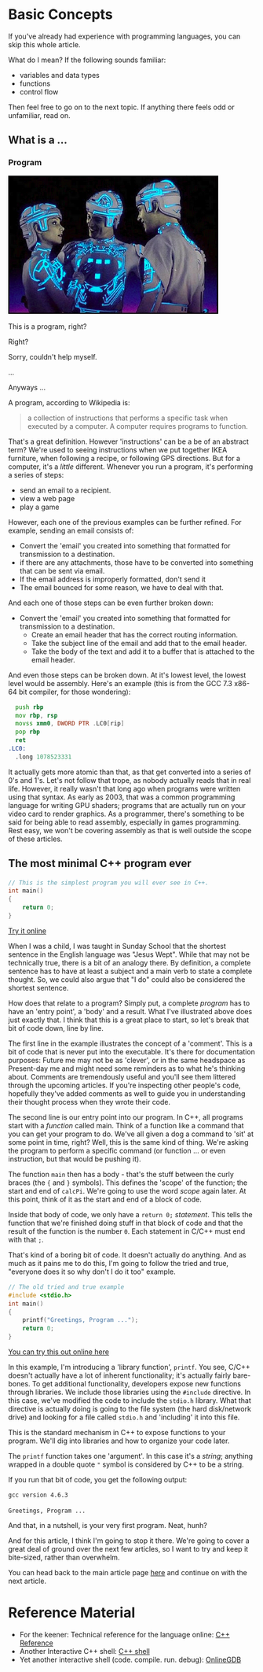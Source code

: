 # Basic Concepts

If you've already had experience with programming languages, you can skip this whole article.

What do I mean? If the following sounds familiar:

- variables and data types
- functions
- control flow

Then feel free to go on to the next topic. If anything there feels odd or unfamiliar, read on.

## What is a ...

### Program

![This is a program, right?](images/thisisaprogramright.png)

This is a program, right?

Right?

Sorry, couldn't help myself.

...

Anyways ...

A program, according to Wikipedia is:

> a collection of instructions that performs a specific task when executed by a computer. A computer requires programs to function.

That's a great definition. However 'instructions' can be a be of an abstract term? We're used to seeing instructions when we put together IKEA furniture, when following a recipe, or following GPS directions. But for a computer, it's a _little_ different. Whenever you run a program, it's performing a series of steps:

- send an email to a recipient.
- view a web page
- play a game

However, each one of the previous examples can be further refined. For example, sending an email consists of:

- Convert the 'email' you created into something that formatted for transmission to a destination.
- if there are any attachments, those have to be converted into something that can be sent via email.
- If the email address is improperly formatted, don't send it
- The email bounced for some reason, we have to deal with that.

And each one of those steps can be even further broken down:

- Convert the 'email' you created into something that formatted for transmission to a destination.
  - Create an email header that has the correct routing information.
  - Take the subject line of the email and add that to the email header.
  - Take the body of the text and add it to a buffer that is attached to the email header.

And even those steps can be broken down. At it's lowest level, the lowest level would be assembly. Here's an example (this is from the GCC 7.3 x86-64 bit compiler, for those wondering):

``` asm
  push rbp
  mov rbp, rsp
  movss xmm0, DWORD PTR .LC0[rip]
  pop rbp
  ret
.LC0:
  .long 1078523331
```

It actually gets more atomic than that, as that get converted into a series of 0's and 1's. Let's not follow that trope, as nobody actually reads that in real life. However, it really wasn't that long ago when programs were written using that syntax. As early as 2003, that was a common programming language for writing GPU shaders; programs that are actually run on your video card to render graphics. As a programmer, there's something to be said for being able to read assembly, especially in games programming. Rest easy, we won't be covering assembly as that is well outside the scope of these articles.

## The most minimal C++ program ever

``` C++
// This is the simplest program you will ever see in C++.
int main()
{
    return 0;
}
```

[Try it online](https://repl.it/@Nuclearfossil/MinimalCProgram)

When I was a child, I was taught in Sunday School that the shortest sentence in the English language was "Jesus Wept". While that may not be technically true, there is a bit of an analogy there. By definition, a complete sentence has to have at least a subject and a main verb to state a complete thought. So, we could also argue that "I do" could also be considered the shortest sentence.

How does that relate to a program? Simply put, a complete _program_ has to have an 'entry point', a 'body' and a result. What I've illustrated above does just exactly that. I think that this is a great place to start, so let's break that bit of code down, line by line.

The first line in the example illustrates the concept of a 'comment'. This is a bit of code that is never put into the executable. It's there for documentation purposes: Future me may not be as 'clever', or in the same headspace as Present-day me and might need some reminders as to what he's thinking about. Comments are tremendously useful and you'll see them littered through the upcoming articles. If you're inspecting other people's code, hopefully they've added comments as well to guide you in understanding their thought process when they wrote their code.

The second line is our entry point into our program. In C++, all programs start with a _function_ called main. Think of a function like a command that you can get your program to do.  We've all given a dog a command to 'sit' at some point in time, right? Well, this is the same kind of thing. We're asking the program to perform a specific command (or function ... or even instruction, but that would be pushing it).

The function `main` then has a body - that's the stuff between the curly braces (the `{` and `}` symbols). This defines the 'scope' of the function; the start and end of `calcPi`.  We're going to use the word _scope_ again later. At this point, think of it as the start and end of a block of code.

Inside that body of code, we only have a `return 0;` _statement_. This tells the function that we're finished doing stuff in that block of code and that the result of the function is the number `0`. Each statement in C/C++ must end with that `;`.

That's kind of a boring bit of code. It doesn't actually do anything. And as much as it pains me to do this, I'm going to follow the tried and true, "everyone does it so why don't I do it too" example.

``` C++
// The old tried and true example
#include <stdio.h>
int main()
{
    printf("Greetings, Program ...");
    return 0;
}
```

[You can try this out online here](https://repl.it/@Nuclearfossil/GreetingsProgram)

In this example, I'm introducing a 'library function', `printf`. You see, C/C++ doesn't actually have a lot of inherent functionality; it's actually fairly bare-bones. To get additional functionality, developers expose new functions through libraries. We include those libraries using the `#include` directive. In this case, we've modified the code to include the `stdio.h` library. What that directive is actually doing is going to the file system (the hard disk/network drive) and looking for a file called `stdio.h` and 'including' it into this file.

This is the standard mechanism in C++ to expose functions to your program. We'll dig into libraries and how to organize your code later.

The `printf` function takes one 'argument'. In this case it's a _string_; anything wrapped in a double quote `"` symbol is considered by C++ to be a string.

If you run that bit of code, you get the following output:

```
gcc version 4.6.3

Greetings, Program ...   
```

And that, in a nutshell, is your very first program. Neat, hunh?

And for this article, I think I'm going to stop it there. We're going to cover a great deal of ground over the next few articles, so I want to try and keep it bite-sized, rather than overwhelm.

You can head back to the main article page [here](README.md) and continue on with the next article.

# Reference Material
- For the keener: Technical reference for the language online: [C++ Reference](http://en.cppreference.com/w/)
- Another Interactive C++ shell: [C++ shell](http://cpp.sh/)
- Yet another interactive shell (code. compile. run. debug): [OnlineGDB](https://www.onlinegdb.com/online_c++_compiler)
